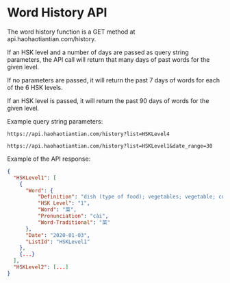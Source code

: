 # Word History API

The word history function is a GET method at api.haohaotiantian.com/history.

If an HSK level and a number of days are passed as query string parameters, the API call will return that many days of past words for the given level.

If no parameters are passed, it will return the past 7 days of words for each of the 6 HSK levels.

If an HSK level is passed, it will return the past 90 days of words for the given level.

Example query string parameters:

````
https://api.haohaotiantian.com/history?list=HSKLevel4

https://api.haohaotiantian.com/history?list=HSKLevel1&date_range=30

````

Example of the API response:

````json
{
  "HSKLevel1": [
    {
      "Word": {
          "Definition": "dish (type of food); vegetables; vegetable; cuisine; CL:盤|盘[pan2],道[dao4]",
          "HSK Level": "1",
          "Word": "菜",
          "Pronunciation": "cài",
          "Word-Traditional": "菜"
      },
      "Date": "2020-01-03",
      "ListId": "HSKLevel1"
    },
    {...}
  ],
  "HSKLevel2": [...]
}
````